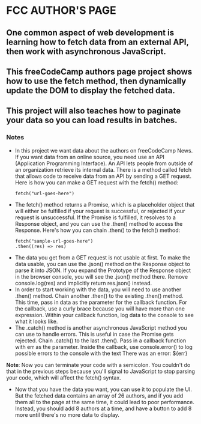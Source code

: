 # FCC AUTHOR'S PAGE

## One common aspect of web development is learning how to fetch data from an external API, then work with asynchronous JavaScript.

## This freeCodeCamp authors page project shows how to use the fetch method, then dynamically update the DOM to display the fetched data.

## This project will also teaches how to paginate your data so you can load results in batches.

### Notes

- In this project we want data about the authors on freeCodeCamp News. If you want data from an online source, you need use an API (Application Programming Interface). An API lets people from outside of an organization retrieve its internal data.
  There is a method called fetch that allows code to receive data from an API by sending a GET request.
  Here is how you can make a GET request with the fetch() method:
  ```
  fetch("url-goes-here")
  ```
- The fetch() method returns a Promise, which is a placeholder object that will either be fulfilled if your request is successful, or rejected if your request is unsuccessful.
  If the Promise is fulfilled, it resolves to a Response object, and you can use the .then() method to access the Response.
  Here's how you can chain .then() to the fetch() method:
  ```
  fetch("sample-url-goes-here")
  .then((res) => res)
  ```
- The data you get from a GET request is not usable at first. To make the data usable, you can use the .json() method on the Response object to parse it into JSON. If you expand the Prototype of the Response object in the browser console, you will see the .json() method there. Remove console.log(res) and implicitly return res.json() instead.
- In order to start working with the data, you will need to use another .then() method. Chain another .then() to the existing .then() method. This time, pass in data as the parameter for the callback function. For the callback, use a curly brace because you will have more than one expression. Within your callback function, log data to the console to see what it looks like.
- The .catch() method is another asynchronous JavaScript method you can use to handle errors. This is useful in case the Promise gets rejected. Chain .catch() to the last .then(). Pass in a callback function with err as the parameter. Inside the callback, use console.error() to log possible errors to the console with the text There was an error: ${err}

**Note**: Now you can terminate your code with a semicolon. You couldn't do that in the previous steps because you'll signal to JavaScript to stop parsing your code, which will affect the fetch() syntax.

- Now that you have the data you want, you can use it to populate the UI. But the fetched data contains an array of 26 authors, and if you add them all to the page at the same time, it could lead to poor performance.
  Instead, you should add 8 authors at a time, and have a button to add 8 more until there's no more data to display.
